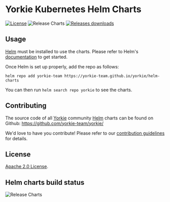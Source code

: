 # Yorkie Kubernetes Helm Charts

[![License](https://img.shields.io/badge/License-Apache%202.0-blue.svg)](https://opensource.org/licenses/Apache-2.0) ![Release Charts](https://github.com/yorkie-team/yorkie/workflows/Release%20Charts/badge.svg?branch=main) [![Releases downloads](https://img.shields.io/github/downloads/yorkie-team/yorkie/total.svg)](https://github.com/yorkie-team/yorkie/releases)

## Usage

[Helm](https://helm.sh) must be installed to use the charts.
Please refer to Helm's [documentation](https://helm.sh/docs/) to get started.

Once Helm is set up properly, add the repo as follows:

```console
helm repo add yorkie-team https://yorkie-team.github.io/yorkie/helm-charts
```

You can then run `helm search repo yorkie` to see the charts.

## Contributing

The source code of all [Yorkie](https://yorkie.dev) community [Helm](https://helm.sh) charts can be found on Github: <https://github.com/yorkie-team/yorkie/>

<!-- Keep full URL links to repo files because this README syncs from main to gh-pages.  -->
We'd love to have you contribute! Please refer to our [contribution guidelines](https://github.com/yorkie-team/yorkie/blob/main/CONTRIBUTING.md) for details.

## License

<!-- Keep full URL links to repo files because this README syncs from main to gh-pages.  -->
[Apache 2.0 License](https://github.com/yorkie-team/yorkie/blob/main/LICENSE).

## Helm charts build status

![Release Charts](https://github.com/yorkie-team/yorkie/workflows/Release%20Charts/badge.svg?branch=main)
